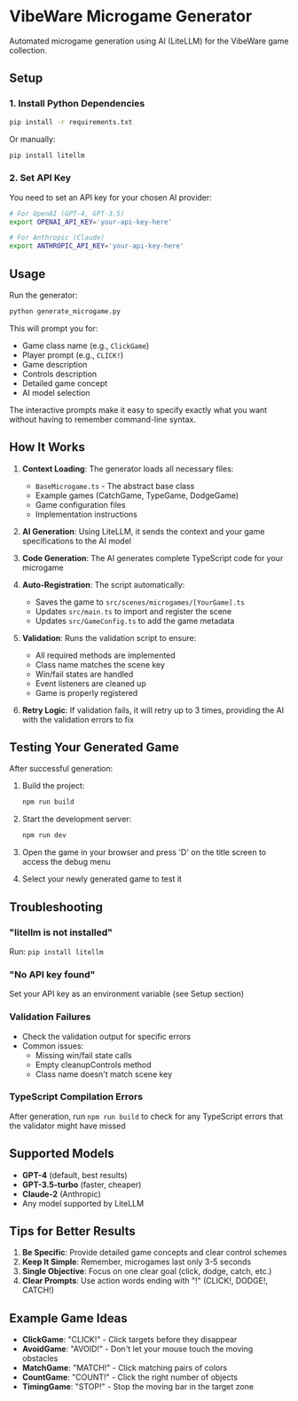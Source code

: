 # VibeWare Microgame Generator

Automated microgame generation using AI (LiteLLM) for the VibeWare game collection.

## Setup

### 1. Install Python Dependencies
```bash
pip install -r requirements.txt
```

Or manually:
```bash
pip install litellm
```

### 2. Set API Key
You need to set an API key for your chosen AI provider:

```bash
# For OpenAI (GPT-4, GPT-3.5)
export OPENAI_API_KEY='your-api-key-here'

# For Anthropic (Claude)
export ANTHROPIC_API_KEY='your-api-key-here'
```

## Usage

Run the generator:

```bash
python generate_microgame.py
```

This will prompt you for:
- Game class name (e.g., `ClickGame`)
- Player prompt (e.g., `CLICK!`)
- Game description
- Controls description
- Detailed game concept
- AI model selection

The interactive prompts make it easy to specify exactly what you want without having to remember command-line syntax.

## How It Works

1. **Context Loading**: The generator loads all necessary files:
   - `BaseMicrogame.ts` - The abstract base class
   - Example games (CatchGame, TypeGame, DodgeGame)
   - Game configuration files
   - Implementation instructions

2. **AI Generation**: Using LiteLLM, it sends the context and your game specifications to the AI model

3. **Code Generation**: The AI generates complete TypeScript code for your microgame

4. **Auto-Registration**: The script automatically:
   - Saves the game to `src/scenes/microgames/[YourGame].ts`
   - Updates `src/main.ts` to import and register the scene
   - Updates `src/GameConfig.ts` to add the game metadata

5. **Validation**: Runs the validation script to ensure:
   - All required methods are implemented
   - Class name matches the scene key
   - Win/fail states are handled
   - Event listeners are cleaned up
   - Game is properly registered

6. **Retry Logic**: If validation fails, it will retry up to 3 times, providing the AI with the validation errors to fix

## Testing Your Generated Game

After successful generation:

1. Build the project:
   ```bash
   npm run build
   ```

2. Start the development server:
   ```bash
   npm run dev
   ```

3. Open the game in your browser and press 'D' on the title screen to access the debug menu

4. Select your newly generated game to test it

## Troubleshooting

### "litellm is not installed"
Run: `pip install litellm`

### "No API key found"
Set your API key as an environment variable (see Setup section)

### Validation Failures
- Check the validation output for specific errors
- Common issues:
  - Missing win/fail state calls
  - Empty cleanupControls method
  - Class name doesn't match scene key
  
### TypeScript Compilation Errors
After generation, run `npm run build` to check for any TypeScript errors that the validator might have missed

## Supported Models

- **GPT-4** (default, best results)
- **GPT-3.5-turbo** (faster, cheaper)
- **Claude-2** (Anthropic)
- Any model supported by LiteLLM

## Tips for Better Results

1. **Be Specific**: Provide detailed game concepts and clear control schemes
2. **Keep It Simple**: Remember, microgames last only 3-5 seconds
3. **Single Objective**: Focus on one clear goal (click, dodge, catch, etc.)
4. **Clear Prompts**: Use action words ending with "!" (CLICK!, DODGE!, CATCH!)

## Example Game Ideas

- **ClickGame**: "CLICK!" - Click targets before they disappear
- **AvoidGame**: "AVOID!" - Don't let your mouse touch the moving obstacles
- **MatchGame**: "MATCH!" - Click matching pairs of colors
- **CountGame**: "COUNT!" - Click the right number of objects
- **TimingGame**: "STOP!" - Stop the moving bar in the target zone 
